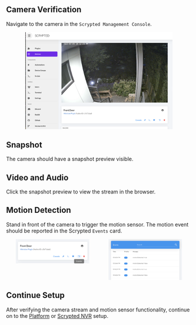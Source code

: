 <script setup lang="ts"> 
import { onMounted } from 'vue';
import mediumZoom from 'medium-zoom';

onMounted(() => {
  mediumZoom('[data-zoomable]', { background: 'var(--vp-c-bg)' });
});

</script>

<style>
.medium-zoom-overlay {
  z-index: 20;
}

.medium-zoom-image {
  z-index: 21;
}
</style>


## Camera Verification

Navigate to the camera in the `Scrypted Management Console`.

<div style="display: flex; flex-direction: column; align-items: center; flex: 1;">
<img src="/img/camera-console.png" width="400" data-zoomable="true" >
</div>


## Snapshot

The camera should have a snapshot preview visible.

## Video and Audio

Click the snapshot preview to view the stream in the browser.

## Motion Detection

Stand in front of the camera to trigger the motion sensor. The motion event should be reported in the Scrypted `Events` card.


<div style="width: 100%; display: flex; flex-direction: row;">

<div style="display: flex; flex-direction: column; align-items: center; flex: 1;">

<img src="/img/events-button.png" width="200" data-zoomable="true" >
</div>


<div style="display: flex; flex-direction: column; align-items: center; flex: 1;">

<img src="/img/events-card.png" width="200" data-zoomable="true">
</div>

</div>

## Continue Setup

After verifying the camera stream and motion sensor functionality, continue on to the [Platform](/platforms.md) or [Scrypted NVR](/scrypted-nvr/) setup.